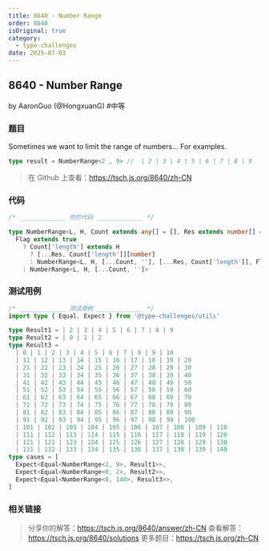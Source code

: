 ```yaml
---
title: 8640 - Number Range
order: 8640
isOriginal: true
category:
  - type-challenges
date: 2025-07-03
---
```


8640 - Number Range
-------
by AaronGuo (@HongxuanG) #中等

### 题目

Sometimes we want to limit the range of numbers...
For examples.
```ts
type result = NumberRange<2 , 9> //  | 2 | 3 | 4 | 5 | 6 | 7 | 8 | 9
```

> 在 Github 上查看：https://tsch.js.org/8640/zh-CN

### 代码

```ts
/* _____________ 你的代码 _____________ */

type NumberRange<L, H, Count extends any[] = [], Res extends number[] = [], Flag extends boolean = Count['length'] extends L ? true : false> =
  Flag extends true
    ? Count['length'] extends H
      ? [...Res, Count['length']][number]
      : NumberRange<L, H, [...Count, ''], [...Res, Count['length']], Flag>
    : NumberRange<L, H, [...Count, '']>

```

### 测试用例

```ts
/* _____________ 测试用例 _____________ */
import type { Equal, Expect } from '@type-challenges/utils'

type Result1 = | 2 | 3 | 4 | 5 | 6 | 7 | 8 | 9
type Result2 = | 0 | 1 | 2
type Result3 =
  | 0 | 1 | 2 | 3 | 4 | 5 | 6 | 7 | 8 | 9 | 10
  | 11 | 12 | 13 | 14 | 15 | 16 | 17 | 18 | 19 | 20
  | 21 | 22 | 23 | 24 | 25 | 26 | 27 | 28 | 29 | 30
  | 31 | 32 | 33 | 34 | 35 | 36 | 37 | 38 | 39 | 40
  | 41 | 42 | 43 | 44 | 45 | 46 | 47 | 48 | 49 | 50
  | 51 | 52 | 53 | 54 | 55 | 56 | 57 | 58 | 59 | 60
  | 61 | 62 | 63 | 64 | 65 | 66 | 67 | 68 | 69 | 70
  | 71 | 72 | 73 | 74 | 75 | 76 | 77 | 78 | 79 | 80
  | 81 | 82 | 83 | 84 | 85 | 86 | 87 | 88 | 89 | 90
  | 91 | 92 | 93 | 94 | 95 | 96 | 97 | 98 | 99 | 100
  | 101 | 102 | 103 | 104 | 105 | 106 | 107 | 108 | 109 | 110
  | 111 | 112 | 113 | 114 | 115 | 116 | 117 | 118 | 119 | 120
  | 121 | 122 | 123 | 124 | 125 | 126 | 127 | 128 | 129 | 130
  | 131 | 132 | 133 | 134 | 135 | 136 | 137 | 138 | 139 | 140
type cases = [
  Expect<Equal<NumberRange<2, 9>, Result1>>,
  Expect<Equal<NumberRange<0, 2>, Result2>>,
  Expect<Equal<NumberRange<0, 140>, Result3>>,
]

```

### 相关链接

> 分享你的解答：https://tsch.js.org/8640/answer/zh-CN
> 查看解答：https://tsch.js.org/8640/solutions
> 更多题目：https://tsch.js.org/zh-CN

